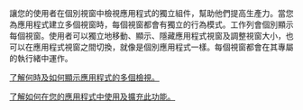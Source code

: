 ﻿讓您的使用者在個別視窗中檢視應用程式的獨立組件，幫助他們提高生產力。當您為應用程式建立多個視窗時，每個視窗都會有獨立的行為模式。工作列會個別顯示每個視窗。使用者可以獨立地移動、顯示、隱藏應用程式視窗及調整視窗大小，也可以在應用程式視窗之間切換，就像是個別應用程式一樣。每個視窗都會在其專屬的執行緒中運作。

[了解何時及如何顯示應用程式的多個檢視。](https://docs.microsoft.com/zh-tw/windows/uwp/design/layout/show-multiple-views)

[了解如何在您的應用程式中使用及擴充此功能。](https://github.com/Microsoft/WindowsTemplateStudio/blob/dev/docs/features/multiple-views.md)
